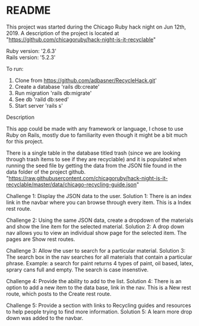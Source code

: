 # README

This project was started during the Chicago Ruby hack night on Jun 12th, 2019. A description of the project is located at "https://github.com/chicagoruby/hack-night-is-it-recyclable"

Ruby version: '2.6.3'  
Rails version: '5.2.3'

To run:

1. Clone from https://github.com/adbasner/RecycleHack.git'
2. Create a database 'rails db:create'
3. Run migration 'rails db:migrate'
4. See db 'raild db:seed'
5. Start server 'rails s'

Description

This app could be made with any framework or language, I chose to use Ruby on Rails, mostly due to familiarity even though it might be a bit much for this project.

There is a single table in the database titled trash (since we are looking through trash items to see if they are recyclable) and it is populated when running the seed file by getting the data from the JSON file found in the data folder of the project github. "https://raw.githubusercontent.com/chicagoruby/hack-night-is-it-recyclable/master/data/chicago-recycling-guide.json"

Challenge 1: Display the JSON data to the user.
Solution 1: There is an index link in the navbar where you can browse through every item.  This is a Index rest route.

Challenge 2: Using the same JSON data, create a dropdown of the materials and show the line item for the selected material.
Solution 2: A drop down nav allows you to view an individual show page for the selected item. The pages are Show rest routes.

Challenge 3: Allow the user to search for a particular material. 
Solution 3: The search box in the nav searches for all materials that contain a particular phrase.  Example: a search for paint returns 4 types of paint, oil based, latex, sprary cans full and empty. The search is case insenstive.

Challenge 4: Provide the ability to add to the list. 
Solution 4: There is an option to add a new item to the data base, link in the nav.  This is a New rest route, which posts to the Create rest route.

Challenge 5: Provide a section with links to Recycling guides and resources to help people trying to find more information. 
Solution 5: A learn more drop down was added to the navbar.